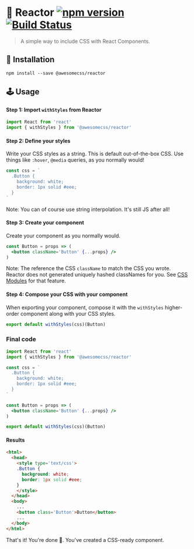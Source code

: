 # 🌟 Reactor [![npm version](https://badge.fury.io/js/%40awesomecss%2Freactor.svg)](https://badge.fury.io/js/%40awesomecss%2Freactor) [![Build Status](https://travis-ci.org/awesomecss/reactor.svg?branch=master)](https://travis-ci.org/awesomecss/reactor)

> A simple way to include CSS with React Components.


## 🔧 Installation

```
npm install --save @awesomecss/reactor
```


## 🕹 Usage

#### Step 1: Import `withStyles` from Reactor

```jsx
import React from 'react'
import { withStyles } from '@awesomecss/reactor'
```


#### Step 2: Define your styles

Write your CSS styles as a string. This is default out-of-the-box CSS. Use things like `:hover`, `@media` queries, as you normally would!

```jsx
const css = `
  .Button {
    background: white;
    border: 1px solid #eee;
  }
`
```

Note: You can of course use string interpolation. It's still JS after all!


#### Step 3: Create your component

Create your component as you normally would.

```jsx
const Button = props => (
  <button className='Button' {...props} />
)
```

Note: The reference the CSS `className` to match the CSS you wrote. Reactor does not generated uniquely hashed classNames for you. See [CSS Modules](https://github.com/css-modules/css-modules) for that feature.


#### Step 4: Compose your CSS with your component

When exporting your component, compose it with the `withStyles` higher-order component along with your CSS styles.

```jsx
export default withStyles(css)(Button)
```


### Final code

```jsx
import React from 'react'
import { withStyles } from '@awesomecss/reactor'

const css = `
  .Button {
    background: white;
    border: 1px solid #eee;
  }
`

const Button = props => (
  <button className='Button' {...props} />
)

export default withStyles(css)(Button)
```

#### Results

```html
<html>
  <head>
    <style type='text/css'>
    .Button {
      background: white;
      border: 1px solid #eee;
    }
    </style>
  </head>
  <body>
    ...
    <button class='Button'>Button</button>
    ...
  </body>
</html>
```

That's it! You're done 🙌. You've created a CSS-ready component.
